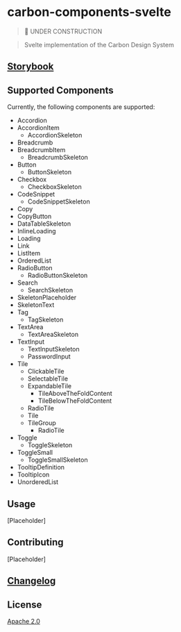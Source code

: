 # carbon-components-svelte

> 🚧 UNDER CONSTRUCTION

> Svelte implementation of the Carbon Design System

## [Storybook](https://ibm.github.io/carbon-components-svelte)

## Supported Components

Currently, the following components are supported:

- Accordion
- AccordionItem
  - AccordionSkeleton
- Breadcrumb
- BreadcrumbItem
  - BreadcrumbSkeleton
- Button
  - ButtonSkeleton
- Checkbox
  - CheckboxSkeleton
- CodeSnippet
  - CodeSnippetSkeleton
- Copy
- CopyButton
- DataTableSkeleton
- InlineLoading
- Loading
- Link
- ListItem
- OrderedList
- RadioButton
  - RadioButtonSkeleton
- Search
  - SearchSkeleton
- SkeletonPlaceholder
- SkeletonText
- Tag
  - TagSkeleton
- TextArea
  - TextAreaSkeleton
- TextInput
  - TextInputSkeleton
  - PasswordInput
- Tile
  - ClickableTile
  - SelectableTile
  - ExpandableTile
    - TileAboveTheFoldContent
    - TileBelowTheFoldContent
  - RadioTile
  - Tile
  - TileGroup
    - RadioTile
- Toggle
  - ToggleSkeleton
- ToggleSmall
  - ToggleSmallSkeleton
- TooltipDefinition
- TooltipIcon
- UnorderedList

## Usage

[Placeholder]

## Contributing

[Placeholder]

## [Changelog](CHANGELOG.md)

## License

[Apache 2.0](LICENSE)
